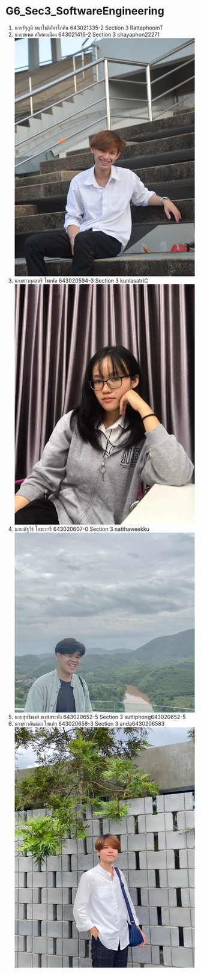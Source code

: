 # G6_Sec3_SoftwareEngineering
1. นายรัฐภูมิ ธนาโชติอัครโภคิน 643021335-2 Section 3 RattaphoomT
1. นายชยพล ศรีสองเมือง 643021416-2 Section 3 chayaphon22271
 ![รูปภาพของผู้เขียน](/media/Chayaphon.jpg)
1. นางสาวกุลสตรี ไชยหัด 643020594-3 Section 3 kunlasatriC
 ![รูปภาพของผู้เขียน](/media/kunlasatri.jpg)
1. นายณัฐวีร์ โยธะการี 643020607-0 Section 3 natthaweekku
 ![รูปภาพของผู้เขียน](/media/Natthawee.jpg)
1. นายสุทธิพงษ์ พงษ์สระพัง 643020652-5 Section 3 suttiphong643020652-5
1. นางสาวอันด์ดา ใยแก้ว 643020658-3 Section 3 anda6430206583
 ![รูปภาพของผู้เขียน](/media/Anda.jpg)
